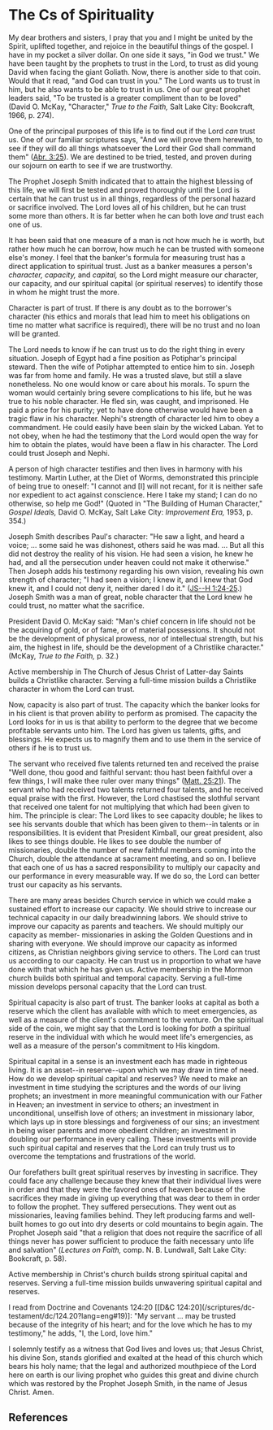 # The Cs of Spirituality

My dear brothers and sisters, I pray that you and I might be united by the
Spirit, uplifted together, and rejoice in the beautiful things of the gospel.
I have in my pocket a silver dollar. On one side it says, "in God we trust."
We have been taught by the prophets to trust in the Lord, to trust as did
young David when facing the giant Goliath. Now, there is another side to that
coin. Would that it read, "and God can trust in you." The Lord wants us to
trust in him, but he also wants to be able to trust in us. One of our great
prophet leaders said, "To be trusted is a greater compliment than to be loved"
(David O. McKay, "Character," _True to the Faith,_ Salt Lake City: Bookcraft,
1966, p. 274).

One of the principal purposes of this life is to find out if the Lord _can_
trust us. One of our familiar scriptures says, "And we will prove them
herewith, to see if they will do all things whatsoever the Lord their God
shall command them" ([Abr. 3:25](/scriptures/pgp/abr/3.25?lang=eng#24)). We
are destined to be tried, tested, and proven during our sojourn on earth to
see if we are trustworthy.

The Prophet Joseph Smith indicated that to attain the highest blessing of this
life, we will first be tested and proved thoroughly until the Lord is certain
that he can trust us in all things, regardless of the personal hazard or
sacrifice involved. The Lord loves all of his children, but he can trust some
more than others. It is far better when he can both love _and_ trust each one
of us.

It has been said that one measure of a man is not how much he is worth, but
rather how much he can borrow, how much he can be trusted with someone else's
money. I feel that the banker's formula for measuring trust has a direct
application to spiritual trust. Just as a banker measures a person's
_character, capacity,_ and _capital,_ so the Lord might measure our character,
our capacity, and our spiritual capital (or spiritual reserves) to identify
those in whom he might trust the more.

Character is part of trust. If there is any doubt as to the borrower's
character (his ethics and morals that lead him to meet his obligations on time
no matter what sacrifice is required), there will be no trust and no loan will
be granted.

The Lord needs to know if he can trust us to do the right thing in every
situation. Joseph of Egypt had a fine position as Potiphar's principal
steward. Then the wife of Potiphar attempted to entice him to sin. Joseph was
far from home and family. He was a trusted slave, but still a slave
nonetheless. No one would know or care about his morals. To spurn the woman
would certainly bring severe complications to his life, but he was true to his
noble character. He fled sin, was caught, and imprisoned. He paid a price for
his purity; yet to have done otherwise would have been a tragic flaw in his
character. Nephi's strength of character led him to obey a commandment. He
could easily have been slain by the wicked Laban. Yet to not obey, when he had
the testimony that the Lord would open the way for him to obtain the plates,
would have been a flaw in his character. The Lord could trust Joseph and
Nephi.

A person of high character testifies and then lives in harmony with his
testimony. Martin Luther, at the Diet of Worms, demonstrated this principle of
being true to oneself: "I cannot and [I] will not recant, for it is neither
safe nor expedient to act against conscience. Here I take my stand; I can do
no otherwise, so help me God!" (Quoted in "The Building of Human Character,"
_Gospel Ideals,_ David O. McKay, Salt Lake City: _Improvement Era,_ 1953, p.
354.)

Joseph Smith describes Paul's character: "He saw a light, and heard a voice; ...
some said he was dishonest, others said he was mad. ... But all this did not
destroy the reality of his vision. He had seen a vision, he knew he had, and
all the persecution under heaven could not make it otherwise." Then Joseph
adds his testimony regarding his own vision, revealing his own strength of
character; "I had seen a vision; I knew it, and I knew that God knew it, and I
could not deny it, neither dared I do it." ([JS--H
1:24-25](/scriptures/pgp/js-h/1.24-25?lang=eng#23).) Joseph Smith was a man of
great, noble character that the Lord knew he could trust, no matter what the
sacrifice.

President David O. McKay said: "Man's chief concern in life should not be the
acquiring of gold, or of fame, or of material possessions. It should not be
the development of physical prowess, nor of intellectual strength, but his
aim, the highest in life, should be the development of a Christlike
character." (McKay, _True to the Faith,_ p. 32.)

Active membership in The Church of Jesus Christ of Latter-day Saints builds a
Christlike character. Serving a full-time mission builds a Christlike
character in whom the Lord can trust.

Now, capacity is also part of trust. The capacity which the banker looks for
in his client is that proven ability to perform as promised. The capacity the
Lord looks for in us is that ability to perform to the degree that we become
profitable servants unto him. The Lord has given us talents, gifts, and
blessings. He expects us to magnify them and to use them in the service of
others if he is to trust us.

The servant who received five talents returned ten and received the praise
"Well done, thou good and faithful servant: thou hast been faithful over a few
things, I will make thee ruler over many things" ([Matt.
25:21](/scriptures/nt/matt/25.21?lang=eng#20)). The servant who had received
two talents returned four talents, and he received equal praise with the
first. However, the Lord chastised the slothful servant that received one
talent for not multiplying that which had been given to him. The principle is
clear: The Lord likes to see capacity double; he likes to see his servants
double that which has been given to them--in talents or in responsibilities.
It is evident that President Kimball, our great president, also likes to see
things double. He likes to see double the number of missionaries, double the
number of new faithful members coming into the Church, double the attendance
at sacrament meeting, and so on. I believe that each one of us has a sacred
responsibility to multiply our capacity and our performance in every
measurable way. If we do so, the Lord can better trust our capacity as his
servants.

There are many areas besides Church service in which we could make a sustained
effort to increase our capacity. We should strive to increase our technical
capacity in our daily breadwinning labors. We should strive to improve our
capacity as parents and teachers. We should multiply our capacity as member-
missionaries in asking the Golden Questions and in sharing with everyone. We
should improve our capacity as informed citizens, as Christian neighbors
giving service to others. The Lord can trust us according to our capacity. He
can trust us in proportion to what we have done with that which he has given
us. Active membership in the Mormon church builds both spiritual and temporal
capacity. Serving a full-time mission develops personal capacity that the Lord
can trust.

Spiritual capacity is also part of trust. The banker looks at capital as both
a reserve which the client has available with which to meet emergencies, as
well as a measure of the client's commitment to the venture. On the spiritual
side of the coin, we might say that the Lord is looking for _both_ a spiritual
reserve in the individual with which he would meet life's emergencies, as well
as a measure of the person's commitment to His kingdom.

Spiritual capital in a sense is an investment each has made in righteous
living. It is an asset--in reserve--upon which we may draw in time of need.
How do we develop spiritual capital and reserves? We need to make an
investment in time studying the scriptures and the words of our living
prophets; an investment in more meaningful communication with our Father in
Heaven; an investment in service to others; an investment in unconditional,
unselfish love of others; an investment in missionary labor, which lays up in
store blessings and forgiveness of our sins; an investment in being wiser
parents and more obedient children; an investment in doubling our performance
in every calling. These investments will provide such spiritual capital and
reserves that the Lord can truly trust us to overcome the temptations and
frustrations of the world.

Our forefathers built great spiritual reserves by investing in sacrifice. They
could face any challenge because they knew that their individual lives were in
order and that they were the favored ones of heaven because of the sacrifices
they made in giving up everything that was dear to them in order to follow the
prophet. They suffered persecutions. They went out as missionaries, leaving
families behind. They left producing farms and well-built homes to go out into
dry deserts or cold mountains to begin again. The Prophet Joseph said "that a
religion that does not require the sacrifice of all things never has power
sufficient to produce the faith necessary unto life and salvation" (_Lectures
on Faith,_ comp. N. B. Lundwall, Salt Lake City: Bookcraft, p. 58).

Active membership in Christ's church builds strong spiritual capital and
reserves. Serving a full-time mission builds unwavering spiritual capital and
reserves.

I read from Doctrine and Covenants 124:20 [[D&amp;C 124:20](/scriptures/dc-
testament/dc/124.20?lang=eng#19)]: "My servant ... may be trusted because of the
integrity of his heart; and for the love which he has to my testimony," he
adds, "I, the Lord, love him."

I solemnly testify as a witness that God lives and loves us; that Jesus
Christ, his divine Son, stands glorified and exalted at the head of this
church which bears his holy name; that the legal and authorized mouthpiece of
the Lord here on earth is our living prophet who guides this great and divine
church which was restored by the Prophet Joseph Smith, in the name of Jesus
Christ. Amen.

## References

